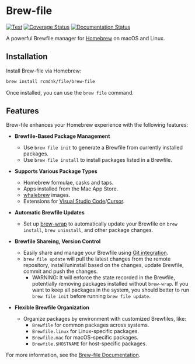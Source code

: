 # Brew-file

[![Test](https://github.com/rcmdnk/homebrew-file/actions/workflows/test.yml/badge.svg)](https://github.com/rcmdnk/homebrew-file/actions/workflows/test.yml)
[![Coverage Status](https://img.shields.io/badge/Coverage-check%20here-blue.svg)](https://github.com/rcmdnk/homebrew-file/tree/coverage)
[![Documentation Status](https://readthedocs.org/projects/homebrew-file/badge/?version=latest)](http://homebrew-file.readthedocs.io/en/latest/?badge=latest)

A powerful Brewfile manager for [Homebrew](http://brew.sh/) on macOS and Linux.

## Installation

Install Brew-file via Homebrew:

```sh
brew install rcmdnk/file/brew-file
```

Once installed, you can use the `brew file` command.

## Features

Brew-file enhances your Homebrew experience with the following features:

- **Brewfile-Based Package Management**

  - Use `brew file init` to generate a Brewfile from currently installed packages.
  - Use `brew file install` to install packages listed in a Brewfile.

- **Supports Various Package Types**

  - Homebrew formulae, casks and taps.
  - Apps installed from the Mac App Store.
  - [whalebrew](https://github.com/whalebrew/whalebrew) images.
  - Extensions for [Visual Studio Code](https://marketplace.visualstudio.com/vscode)/[Cursor](https://www.cursor.com/).

- **Automatic Brewfile Updates**

  - Set up [brew-wrap](https://homebrew-file.readthedocs.io/en/latest/brew-wrap.html) to automatically update your Brewfile on `brew install`, `brew uninstall`, and other package changes.

- **Brewfile Shareing, Version Control**

  - Easily share and manage your Brewfile using [Git integration](https://homebrew-file.readthedocs.io/en/latest/usage.html#manage-brewfile-with-git).
  - `brew file update` will pull the latest changes from the remote repository, install/uninstall based on the changes, update Brewfile, commit and push the changes.
    - WARNING: It will enforce the state recorded in the Brewfile, potentially removing packages installed without `brew-wrap`. If you want to keep all packages in the system, you should better to run `brew file init` before running `brew file update`.

- **Flexible Brewfile Organization**

  - Organize packages by environment with customized Brewfiles, like:
    - `Brewfile` for common packages across systems.
    - `Brewfile.linux` for Linux-specific packages.
    - `Brewfile.mac` for macOS-specific packages.
    - `Brewfile.$HOSTNAME` for host-specific packages.

For more information, see the [Brew-file Documentation](http://homebrew-file.readthedocs.io/en/latest/).
